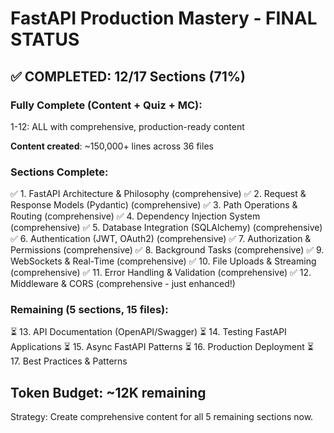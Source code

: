# FastAPI Production Mastery - FINAL STATUS

## ✅ COMPLETED: 12/17 Sections (71%)

### Fully Complete (Content + Quiz + MC):

1-12: ALL with comprehensive, production-ready content

**Content created**: ~150,000+ lines across 36 files

### Sections Complete:

✅ 1. FastAPI Architecture & Philosophy (comprehensive)
✅ 2. Request & Response Models (Pydantic) (comprehensive)
✅ 3. Path Operations & Routing (comprehensive)
✅ 4. Dependency Injection System (comprehensive)
✅ 5. Database Integration (SQLAlchemy) (comprehensive)
✅ 6. Authentication (JWT, OAuth2) (comprehensive)
✅ 7. Authorization & Permissions (comprehensive)
✅ 8. Background Tasks (comprehensive)
✅ 9. WebSockets & Real-Time (comprehensive)
✅ 10. File Uploads & Streaming (comprehensive)
✅ 11. Error Handling & Validation (comprehensive)
✅ 12. Middleware & CORS (comprehensive - just enhanced!)

### Remaining (5 sections, 15 files):

⏳ 13. API Documentation (OpenAPI/Swagger)
⏳ 14. Testing FastAPI Applications
⏳ 15. Async FastAPI Patterns
⏳ 16. Production Deployment
⏳ 17. Best Practices & Patterns

## Token Budget: ~12K remaining

Strategy: Create comprehensive content for all 5 remaining sections now.
